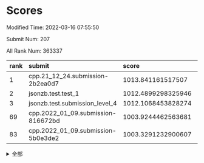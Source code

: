 # Scores

Modified Time: 2022-03-16 07:55:50

Submit Num: 207

All Rank Num: 363337

| rank |               submit               |       score        |       sigma        | pk_num |
| :--- | :--------------------------------- | :----------------- | :----------------- | :----- |
| 1    | cpp.21_12_24.submission-2b2ea0d7   | 1013.841161517507  | 0.8165137863658679 | 7021   |
| 2    | jsonzb.test.test_1                 | 1012.4899298325946 | 0.8072785328944091 | 7022   |
| 3    | jsonzb.test.submission_level_4     | 1012.1068453828274 | 0.7810602504608996 | 7024   |
| 69   | cpp.2022_01_09.submission-816672bd | 1003.9244462563681 | 0.7249245307676004 | 7019   |
| 83   | cpp.2022_01_09.submission-5b0e3de2 | 1003.3291232900607 | 0.6982747669807983 | 7018   |


<details>
<summary>全部</summary>

| rank |                 submit                 |       score        |       sigma        | pk_num |
| :--- | :------------------------------------- | :----------------- | :----------------- | :----- |
| 1    | cpp.21_12_24.submission-2b2ea0d7       | 1013.841161517507  | 0.8165137863658679 | 7021   |
| 2    | jsonzb.test.test_1                     | 1012.4899298325946 | 0.8072785328944091 | 7022   |
| 3    | jsonzb.test.submission_level_4         | 1012.1068453828274 | 0.7810602504608996 | 7024   |
| 4    | gobigger.level_3.submission_level_3_20 | 1011.970677799391  | 0.758988849487294  | 7018   |
| 5    | gobigger.level_3.submission_level_3_19 | 1011.6206996281386 | 0.7779689880264393 | 7027   |
| 6    | gobigger.level_3.submission_level_3_7  | 1011.6147180149412 | 0.786243574539364  | 7021   |
| 7    | gobigger.level_3.submission_level_3_6  | 1011.4047316707441 | 0.7689145487798474 | 7023   |
| 8    | gobigger.level_3.submission_level_3_12 | 1011.3050867336059 | 0.7701196887831867 | 7023   |
| 9    | gobigger.level_3.submission_level_3_38 | 1011.2823219073698 | 0.7591528756849955 | 7021   |
| 10   | gobigger.level_3.submission_level_3_42 | 1011.114363405624  | 0.7495422421684983 | 7019   |
| 11   | gobigger.level_3.submission_level_3_16 | 1011.1012632778238 | 0.7992814630837357 | 7021   |
| 12   | gobigger.level_3.submission_level_3_30 | 1010.8982418904836 | 0.7581301859759744 | 7024   |
| 13   | gobigger.level_3.submission_level_3_18 | 1010.8031509801452 | 0.7642989933744763 | 7021   |
| 14   | gobigger.level_3.submission_level_3_31 | 1010.7808671666644 | 0.7507172688914266 | 7026   |
| 15   | gobigger.level_3.submission_level_3_47 | 1010.6617682120635 | 0.7810486721591111 | 7019   |
| 16   | gobigger.level_3.submission_level_3_5  | 1010.6366427465985 | 0.7730630600640186 | 7021   |
| 17   | gobigger.level_3.submission_level_3_9  | 1010.6282750094175 | 0.773960637193618  | 7026   |
| 18   | gobigger.level_3.submission_level_3_23 | 1010.6217710470521 | 0.7732672784413979 | 7023   |
| 19   | gobigger.level_3.submission_level_3_8  | 1010.5994940310254 | 0.7695242174777448 | 7025   |
| 20   | gobigger.level_3.submission_level_3_39 | 1010.5962274040048 | 0.7521430308071143 | 7023   |
| 21   | gobigger.level_3.submission_level_3_10 | 1010.5166074708899 | 0.7475101523122575 | 7017   |
| 22   | gobigger.level_3.submission_level_3_45 | 1010.423044993996  | 0.756391148539145  | 7023   |
| 23   | gobigger.level_3.submission_level_3_26 | 1010.4164069245644 | 0.7765196688429169 | 7022   |
| 24   | gobigger.level_3.submission_level_3_24 | 1010.3495193055431 | 0.7597716988628203 | 7018   |
| 25   | gobigger.level_3.submission_level_3_48 | 1010.3479712559762 | 0.7608947969684525 | 7029   |
| 26   | gobigger.level_3.submission_level_3_28 | 1010.2970453819335 | 0.7589176767835156 | 7024   |
| 27   | gobigger.level_3.submission_level_3_15 | 1010.1945158817621 | 0.7531543533155092 | 7017   |
| 28   | gobigger.level_3.submission_level_3_40 | 1009.9986527310547 | 0.7591459860468855 | 7022   |
| 29   | gobigger.level_3.submission_level_3_3  | 1009.925487356407  | 0.7666459078723965 | 7022   |
| 30   | gobigger.level_3.submission_level_3_41 | 1009.8837846290634 | 0.7499268541468391 | 7022   |
| 31   | gobigger.level_3.submission_level_3_27 | 1009.8789203683322 | 0.7657310888392629 | 7022   |
| 32   | gobigger.level_3.submission_level_3_34 | 1009.8654049210846 | 0.773111570503951  | 7023   |
| 33   | gobigger.level_3.submission_level_3_36 | 1009.8041886194366 | 0.7705238446279199 | 7023   |
| 34   | gobigger.level_3.submission_level_3_35 | 1009.7807388465917 | 0.7661670482662808 | 7018   |
| 35   | gobigger.level_3.submission_level_3_4  | 1009.698871146012  | 0.739279566557295  | 7023   |
| 36   | gobigger.level_3.submission_level_3_33 | 1009.6861135028124 | 0.7630587997194864 | 7028   |
| 37   | gobigger.level_3.submission_level_3_11 | 1009.5604302763979 | 0.7195298006946429 | 7017   |
| 38   | gobigger.level_3.submission_level_3_44 | 1009.5183289714761 | 0.7509957602711665 | 7027   |
| 39   | gobigger.level_3.submission_level_3_14 | 1009.4971909764623 | 0.747460734151744  | 7022   |
| 40   | gobigger.level_3.submission_level_3_37 | 1009.4945395748703 | 0.7507326149866452 | 7019   |
| 41   | gobigger.level_3.submission_level_3_25 | 1009.4558730563468 | 0.7415648248564656 | 7021   |
| 42   | gobigger.level_3.submission_level_3_32 | 1009.4400548108134 | 0.7262606734278555 | 7025   |
| 43   | gobigger.level_3.submission_level_3_1  | 1009.4400056999614 | 0.7420932947447416 | 7018   |
| 44   | gobigger.level_3.submission_level_3_46 | 1009.3686564984862 | 0.7455020967776929 | 7024   |
| 45   | gobigger.level_3.submission_level_3_29 | 1009.3658142400974 | 0.7680971609086195 | 7020   |
| 46   | gobigger.level_3.submission_level_3_43 | 1009.2943864466878 | 0.7534231280877214 | 7018   |
| 47   | gobigger.level_3.submission_level_3_2  | 1009.2859255699858 | 0.7410544075420247 | 7020   |
| 48   | gobigger.level_3.submission_level_3_22 | 1009.2063678747392 | 0.7644959468715677 | 7017   |
| 49   | gobigger.level_3.submission_level_3_17 | 1009.1281335951113 | 0.7676328104246872 | 7015   |
| 50   | gobigger.level_3.submission_level_3_13 | 1009.0593617670316 | 0.7460552620756863 | 7021   |
| 51   | gobigger.level_3.submission_level_3_0  | 1008.6560034233897 | 0.7308847328354843 | 7020   |
| 52   | gobigger.level_3.submission_level_3_49 | 1008.5314695290126 | 0.7426704446538142 | 7020   |
| 53   | gobigger.level_3.submission_level_3_21 | 1008.0869990779926 | 0.7296247752332521 | 7019   |
| 54   | gobigger.level_1.submission_level_1_43 | 1005.3420052884651 | 0.7235026361127047 | 7021   |
| 55   | gobigger.level_1.submission_level_1_38 | 1005.1249565243156 | 0.7192436062536494 | 7021   |
| 56   | gobigger.level_1.submission_level_1_42 | 1004.5977461232808 | 0.7251122099515519 | 7013   |
| 57   | gobigger.level_1.submission_level_1_13 | 1004.5555958264946 | 0.7320987942680286 | 7024   |
| 58   | gobigger.level_1.submission_level_1_45 | 1004.5077178189073 | 0.7063690583937755 | 7020   |
| 59   | gobigger.level_1.submission_level_1_19 | 1004.3219746236163 | 0.726179476496028  | 7020   |
| 60   | gobigger.level_1.submission_level_1_12 | 1004.3093827106288 | 0.7248150846255912 | 7021   |
| 61   | gobigger.level_1.submission_level_1_1  | 1004.3035782379133 | 0.710719391608343  | 7022   |
| 62   | gobigger.level_1.submission_level_1_16 | 1004.2200778804429 | 0.7180365520541999 | 7021   |
| 63   | gobigger.level_1.submission_level_1_44 | 1004.2008749794693 | 0.7182826475041761 | 7017   |
| 64   | gobigger.level_1.submission_level_1_26 | 1004.1593999578085 | 0.710521848665018  | 7021   |
| 65   | gobigger.level_1.submission_level_1_29 | 1004.1190828489122 | 0.72237432113401   | 7024   |
| 66   | gobigger.level_1.submission_level_1_48 | 1004.0816581631661 | 0.713983647162104  | 7024   |
| 67   | gobigger.level_1.submission_level_1_17 | 1004.0746719741303 | 0.7155443001643568 | 7022   |
| 68   | gobigger.level_1.submission_level_1_23 | 1003.9716669243807 | 0.7260053582141813 | 7022   |
| 69   | cpp.2022_01_09.submission-816672bd     | 1003.9244462563681 | 0.7249245307676004 | 7019   |
| 70   | gobigger.level_1.submission_level_1_46 | 1003.8540939326532 | 0.7238335916761951 | 7021   |
| 71   | gobigger.level_1.submission_level_1_22 | 1003.7450924416769 | 0.7168032592697263 | 7022   |
| 72   | gobigger.level_1.submission_level_1_2  | 1003.6643898836655 | 0.7083879616855913 | 7017   |
| 73   | gobigger.level_1.submission_level_1_5  | 1003.560065734637  | 0.7220888922455376 | 7021   |
| 74   | gobigger.level_1.submission_level_1_37 | 1003.5533725303808 | 0.7242713918211232 | 7020   |
| 75   | gobigger.level_1.submission_level_1_11 | 1003.469420505564  | 0.718703567963874  | 7020   |
| 76   | gobigger.level_1.submission_level_1_18 | 1003.4650974688033 | 0.7191554228601414 | 7017   |
| 77   | gobigger.level_1.submission_level_1_9  | 1003.4542713550652 | 0.7117190975611284 | 7020   |
| 78   | gobigger.level_1.submission_level_1_40 | 1003.4471181377822 | 0.7235915234668939 | 7023   |
| 79   | gobigger.level_1.submission_level_1_6  | 1003.4304207338412 | 0.7144441663601728 | 7016   |
| 80   | gobigger.level_1.submission_level_1_49 | 1003.4218927885098 | 0.7136991344496608 | 7023   |
| 81   | gobigger.level_1.submission_level_1_41 | 1003.3944469133903 | 0.7278350353382826 | 7019   |
| 82   | gobigger.level_1.submission_level_1_14 | 1003.3682449889945 | 0.7124391082454944 | 7021   |
| 83   | cpp.2022_01_09.submission-5b0e3de2     | 1003.3291232900607 | 0.6982747669807983 | 7018   |
| 84   | gobigger.level_1.submission_level_1_32 | 1003.2918901012896 | 0.7264720294710988 | 7023   |
| 85   | gobigger.level_1.submission_level_1_31 | 1003.2595724037554 | 0.7187900060929608 | 7020   |
| 86   | gobigger.level_1.submission_level_1_35 | 1003.1617626519195 | 0.711996478730119  | 7020   |
| 87   | gobigger.level_1.submission_level_1_47 | 1003.0908789026912 | 0.7240745176127115 | 7020   |
| 88   | gobigger.level_1.submission_level_1_30 | 1003.0793484224253 | 0.724131901468692  | 7017   |
| 89   | gobigger.level_1.submission_level_1_7  | 1002.9929912731582 | 0.722994396210787  | 7016   |
| 90   | gobigger.level_1.submission_level_1_4  | 1002.9700009373664 | 0.7177265332590708 | 7020   |
| 91   | gobigger.level_1.submission_level_1_39 | 1002.9275612399557 | 0.71223425817598   | 7023   |
| 92   | gobigger.level_1.submission_level_1_15 | 1002.8873081944582 | 0.7115089445854    | 7021   |
| 93   | gobigger.level_1.submission_level_1_25 | 1002.8833177214225 | 0.7209266022849777 | 7025   |
| 94   | gobigger.level_1.submission_level_1_8  | 1002.8730164410908 | 0.720966883665755  | 7024   |
| 95   | gobigger.level_1.submission_level_1_36 | 1002.8498608797867 | 0.7232755761876534 | 7025   |
| 96   | gobigger.level_1.submission_level_1_34 | 1002.7245575867242 | 0.7039503811064837 | 7021   |
| 97   | gobigger.level_1.submission_level_1_10 | 1002.6688472104838 | 0.7157676010386667 | 7020   |
| 98   | gobigger.level_1.submission_level_1_21 | 1002.6308083037484 | 0.7221578764369236 | 7023   |
| 99   | gobigger.level_1.submission_level_1_27 | 1002.5805249499539 | 0.7126679306936841 | 7018   |
| 100  | gobigger.level_1.submission_level_1_28 | 1002.5489918731339 | 0.7144500891339747 | 7020   |
| 101  | gobigger.level_1.submission_level_1_3  | 1002.465666505713  | 0.7207861249103911 | 7017   |
| 102  | gobigger.level_1.submission_level_1_0  | 1002.3022654635804 | 0.720312030964608  | 7021   |
| 103  | gobigger.level_1.submission_level_1_20 | 1002.2919351261651 | 0.7116867706785205 | 7019   |
| 104  | gobigger.level_1.submission_level_1_24 | 1001.9431090405682 | 0.7056263099312547 | 7022   |
| 105  | gobigger.level_1.submission_level_1_33 | 1001.8749401559088 | 0.7147086723125421 | 7025   |
| 106  | gobigger.random.submission_random_27   | 997.6024175851768  | 0.7026802973685319 | 7022   |
| 107  | gobigger.random.submission_random_37   | 997.4153026255609  | 0.711280337803278  | 7026   |
| 108  | gobigger.random.submission_random_49   | 997.1988642887967  | 0.7119477321983972 | 7020   |
| 109  | gobigger.random.submission_random_36   | 997.0672747552966  | 0.7122599320867575 | 7020   |
| 110  | gobigger.random.submission_random_8    | 997.03045143716    | 0.7161067512654108 | 7026   |
| 111  | gobigger.random.submission_random_4    | 996.9752997292637  | 0.7166421417926782 | 7019   |
| 112  | gobigger.random.submission_random_43   | 996.7553029016389  | 0.7192123098174025 | 7026   |
| 113  | gobigger.random.submission_random_47   | 996.6619267595909  | 0.7216228005379316 | 7023   |
| 114  | gobigger.random.submission_random_10   | 996.6113564752492  | 0.705503135907161  | 7019   |
| 115  | gobigger.random.submission_random_35   | 996.5269610841057  | 0.7068425002067856 | 7023   |
| 116  | gobigger.random.submission_random_15   | 996.4444010588861  | 0.7194532419255649 | 7019   |
| 117  | gobigger.random.submission_random_25   | 996.3372880883167  | 0.7090720092866194 | 7028   |
| 118  | gobigger.random.submission_random_38   | 996.3325085433448  | 0.7275218895544435 | 7019   |
| 119  | gobigger.random.submission_random_2    | 996.2770125924683  | 0.7171875465343174 | 7019   |
| 120  | gobigger.random.submission_random_46   | 996.2129886136609  | 0.7273227467042719 | 7023   |
| 121  | gobigger.random.submission_random_31   | 996.1198712787891  | 0.7199011771243802 | 7017   |
| 122  | gobigger.random.submission_random_44   | 996.1074781965054  | 0.7095009997711605 | 7024   |
| 123  | gobigger.random.submission_random_41   | 995.9939461079302  | 0.7089987150990259 | 7019   |
| 124  | gobigger.random.submission_random_23   | 995.9825225562759  | 0.7047658866752529 | 7021   |
| 125  | gobigger.random.submission_random_42   | 995.9298098403127  | 0.7055269296887897 | 7021   |
| 126  | gobigger.random.submission_random_17   | 995.9224403664994  | 0.705444553299443  | 7019   |
| 127  | gobigger.random.submission_random_19   | 995.9138111944651  | 0.7117756488083209 | 7022   |
| 128  | gobigger.random.submission_random_39   | 995.8699097251852  | 0.7217994597030033 | 7021   |
| 129  | gobigger.random.submission_random_0    | 995.8518763830347  | 0.7074155724450081 | 7021   |
| 130  | gobigger.random.submission_random_20   | 995.7804244097342  | 0.7263451453894311 | 7024   |
| 131  | gobigger.random.submission_random_26   | 995.757663634681   | 0.7223259428254881 | 7021   |
| 132  | gobigger.random.submission_random_40   | 995.7233483420018  | 0.7117567007764335 | 7023   |
| 133  | gobigger.random.submission_random_9    | 995.6823726651542  | 0.7076707209177058 | 7024   |
| 134  | gobigger.random.submission_random_32   | 995.6652236618514  | 0.7260287349606875 | 7024   |
| 135  | gobigger.random.submission_random_29   | 995.6648057964832  | 0.7174574102254451 | 7023   |
| 136  | gobigger.random.submission_random_33   | 995.6336777589106  | 0.7138911616790785 | 7020   |
| 137  | gobigger.random.submission_random_16   | 995.5581171847227  | 0.7112911796118766 | 7019   |
| 138  | gobigger.random.submission_random_6    | 995.474318467298   | 0.7163747042619227 | 7018   |
| 139  | gobigger.random.submission_random_21   | 995.4689854008096  | 0.72779292617085   | 7016   |
| 140  | gobigger.random.submission_random_48   | 995.4555347348012  | 0.7104457571651299 | 7022   |
| 141  | gobigger.random.submission_random_24   | 995.4353197969914  | 0.7094145773261828 | 7018   |
| 142  | gobigger.random.submission_random_28   | 995.4040124565815  | 0.7080077317072478 | 7023   |
| 143  | gobigger.random.submission_random_5    | 995.3851099089712  | 0.721684715658126  | 7020   |
| 144  | gobigger.random.submission_random_11   | 995.3571331647311  | 0.7116007989844917 | 7025   |
| 145  | gobigger.random.submission_random_45   | 995.290093246755   | 0.7043884628996808 | 7014   |
| 146  | gobigger.random.submission_random_34   | 995.248000963768   | 0.7304739190381265 | 7021   |
| 147  | gobigger.random.submission_random_12   | 995.1530949343287  | 0.7095909551534642 | 7025   |
| 148  | gobigger.random.submission_random_30   | 995.1503834620976  | 0.72422761026843   | 7025   |
| 149  | gobigger.random.submission_random_1    | 995.1188222895896  | 0.7109058683627444 | 7025   |
| 150  | gobigger.random.submission_random_22   | 995.0781711028249  | 0.7100321343300229 | 7018   |
| 151  | gobigger.random.submission_random_14   | 995.0774454814775  | 0.7039487099744766 | 7017   |
| 152  | gobigger.random.submission_random_3    | 995.024106458097   | 0.7141988505044965 | 7029   |
| 153  | gobigger.random.submission_random_13   | 994.6587640164319  | 0.7266272997967173 | 7026   |
| 154  | gobigger.random.submission_random_7    | 994.5978849938874  | 0.7326146917038701 | 7025   |
| 155  | gobigger.level_2.submission_level_2_29 | 994.5902164848084  | 0.7289379811159302 | 7023   |
| 156  | gobigger.random.submission_random_18   | 994.4886765743373  | 0.7035831927940627 | 7024   |
| 157  | gobigger.level_2.submission_level_2_8  | 993.618225574463   | 0.7401561420190965 | 7023   |
| 158  | gobigger.level_2.submission_level_2_14 | 993.4423530381611  | 0.7578477037930625 | 7018   |
| 159  | gobigger.level_2.submission_level_2_13 | 993.3127528201893  | 0.7343110274253662 | 7018   |
| 160  | gobigger.level_2.submission_level_2_46 | 993.3068717408526  | 0.7329150301191274 | 7021   |
| 161  | gobigger.level_2.submission_level_2_49 | 993.2762602951449  | 0.7550554028418928 | 7019   |
| 162  | gobigger.level_2.submission_level_2_41 | 993.2513463249019  | 0.7337683594722423 | 7018   |
| 163  | gobigger.level_2.submission_level_2_6  | 993.1950599280007  | 0.7296819019183809 | 7016   |
| 164  | gobigger.level_2.submission_level_2_11 | 993.0443216737243  | 0.7304575473653414 | 7015   |
| 165  | gobigger.level_2.submission_level_2_18 | 992.9004989499126  | 0.735287176990299  | 7021   |
| 166  | gobigger.level_2.submission_level_2_23 | 992.8889515389319  | 0.7454810993851995 | 7019   |
| 167  | gobigger.level_2.submission_level_2_33 | 992.7563265675898  | 0.7293597617050462 | 7019   |
| 168  | gobigger.level_2.submission_level_2_24 | 992.6178872259878  | 0.7357927105834228 | 7017   |
| 169  | gobigger.level_2.submission_level_2_4  | 992.6054257557746  | 0.7499862799334401 | 7021   |
| 170  | gobigger.level_2.submission_level_2_15 | 992.4961053811166  | 0.7292388926814004 | 7023   |
| 171  | gobigger.level_2.submission_level_2_39 | 992.4781875985649  | 0.7414449492958283 | 7021   |
| 172  | gobigger.level_2.submission_level_2_20 | 992.4764124765447  | 0.7446251097220936 | 7021   |
| 173  | gobigger.level_2.submission_level_2_37 | 992.2223893779062  | 0.7441170931288902 | 7019   |
| 174  | gobigger.level_2.submission_level_2_16 | 992.1630110075838  | 0.7426579038476058 | 7021   |
| 175  | gobigger.level_2.submission_level_2_1  | 992.0878697915293  | 0.7562771918848069 | 7022   |
| 176  | gobigger.level_2.submission_level_2_48 | 992.0334764169191  | 0.7470606385829908 | 7016   |
| 177  | gobigger.level_2.submission_level_2_45 | 991.9889325573841  | 0.7454095025156824 | 7023   |
| 178  | gobigger.level_2.submission_level_2_42 | 991.9699744509963  | 0.7290266065673418 | 7020   |
| 179  | gobigger.level_2.submission_level_2_26 | 991.9283368809977  | 0.7604395418007598 | 7019   |
| 180  | gobigger.level_2.submission_level_2_19 | 991.9250295821734  | 0.7592258948820823 | 7025   |
| 181  | gobigger.level_2.submission_level_2_7  | 991.8822309143579  | 0.7455790622906536 | 7016   |
| 182  | gobigger.level_2.submission_level_2_43 | 991.865363041017   | 0.7556806356695072 | 7022   |
| 183  | gobigger.level_2.submission_level_2_30 | 991.8584160544393  | 0.7598734524392814 | 7021   |
| 184  | gobigger.level_2.submission_level_2_40 | 991.848747404228   | 0.7384445011531857 | 7024   |
| 185  | gobigger.level_2.submission_level_2_10 | 991.800274724787   | 0.7484065196688346 | 7022   |
| 186  | gobigger.level_2.submission_level_2_12 | 991.7379276521286  | 0.7491392662540827 | 7025   |
| 187  | gobigger.level_2.submission_level_2_2  | 991.7377894354962  | 0.7510163375495535 | 7019   |
| 188  | gobigger.level_2.submission_level_2_28 | 991.7329018951368  | 0.7533277906542507 | 7020   |
| 189  | gobigger.level_2.submission_level_2_3  | 991.6563775067751  | 0.7909014033752624 | 7023   |
| 190  | gobigger.level_2.submission_level_2_38 | 991.6218389229323  | 0.754578517194866  | 7027   |
| 191  | gobigger.level_2.submission_level_2_35 | 991.577396537186   | 0.7488337193542923 | 7017   |
| 192  | gobigger.level_2.submission_level_2_5  | 991.5316754635368  | 0.7442652784921115 | 7022   |
| 193  | gobigger.level_2.submission_level_2_9  | 991.4934014694242  | 0.7421189588814019 | 7023   |
| 194  | gobigger.level_2.submission_level_2_47 | 991.409078314163   | 0.7484153344954491 | 7020   |
| 195  | gobigger.level_2.submission_level_2_25 | 991.3590824871444  | 0.7433596210420185 | 7020   |
| 196  | gobigger.level_2.submission_level_2_17 | 991.251055944876   | 0.7520308883754225 | 7021   |
| 197  | gobigger.level_2.submission_level_2_44 | 991.2252128618386  | 0.7682037648886847 | 7016   |
| 198  | gobigger.level_2.submission_level_2_31 | 991.2105211380765  | 0.7730788008028913 | 7017   |
| 199  | gobigger.level_2.submission_level_2_0  | 991.1968152646149  | 0.7597552150331741 | 7017   |
| 200  | gobigger.level_2.submission_level_2_34 | 990.9873052638804  | 0.7728808674678678 | 7020   |
| 201  | gobigger.level_2.submission_level_2_27 | 990.9462225902033  | 0.7547042071825223 | 7019   |
| 202  | gobigger.level_2.submission_level_2_21 | 990.5954381608482  | 0.7507743193666323 | 7022   |
| 203  | gobigger.level_2.submission_level_2_36 | 990.4168310836252  | 0.7455326432074979 | 7016   |
| 204  | gobigger.level_2.submission_level_2_32 | 990.0315428779213  | 0.7621100014823379 | 7022   |
| 205  | gobigger.level_2.submission_level_2_22 | 989.896509481915   | 0.7652955779733229 | 7019   |
| 206  | gobigger.none.submission_none_0        | 979.2266920064208  | 1.1534665392221686 | 7025   |
| 207  | gobigger.none.submission_none_1        | 974.1226718203399  | 1.6799158392454847 | 7018   |

</details>